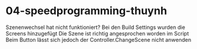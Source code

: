 # 04-speedprogramming-thuynh
Szenenwechsel hat nicht funktioniert?
Bei den Build Settings wurden die Screens hinzugefügt
Die Szene ist richtig angesprochen worden im Script
Beim Button lässt sich jedoch der Controller.ChangeScene nicht anwenden
